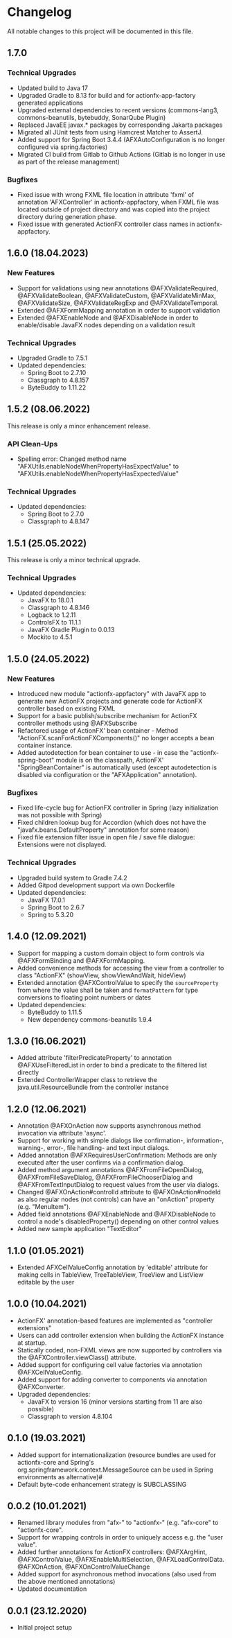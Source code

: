 # Changelog

All notable changes to this project will be documented in this file.

## 1.7.0

### Technical Upgrades

- Updated build to Java 17
- Upgraded Gradle to 8.13 for build and for actionfx-app-factory generated applications
- Upgraded external dependencies to recent versions (commons-lang3, commons-beanutils, bytebuddy, SonarQube Plugin)
- Replaced JavaEE javax.* packages by corresponding Jakarta packages
- Migrated all JUnit tests from using Hamcrest Matcher to AssertJ.
- Added support for Spring Boot 3.4.4 (AFXAutoConfiguration is no longer configured via spring.factories)
- Migrated CI build from Gitlab to Github Actions (Gitlab is no longer in use as part of the release management)

### Bugfixes

- Fixed issue with wrong FXML file location in attribute 'fxml' of annotation 'AFXController' in actionfx-appfactory,
  when FXML file was located outside of project directory and was copied into the project directory during generation
  phase.
- Fixed issue with generated ActionFX controller class names in actionfx-appfactory.

## 1.6.0 (18.04.2023)

### New Features

- Support for validations using new annotations @AFXValidateRequired, @AFXValidateBoolean, @AFXValidateCustom,
  @AFXValidateMinMax, @AFXValidateSize, @AFXValidateRegExp and @AFXValidateTemporal.
- Extended @AFXFormMapping annotation in order to support validation
- Extended @AFXEnableNode and @AFXDisableNode in order to enable/disable JavaFX nodes depending on a validation result

### Technical Upgrades

- Upgraded Gradle to 7.5.1
- Updated dependencies:
  * Spring Boot to 2.7.10
  * Classgraph to 4.8.157
  * ByteBuddy to 1.11.22

## 1.5.2 (08.06.2022)

This release is only a minor enhancement release.

### API Clean-Ups
- Spelling error: Changed method name "AFXUtils.enableNodeWhenPropertyHasExpectValue" to "AFXUtils.enableNodeWhenPropertyHasExpectedValue"

### Technical Upgrades
- Updated dependencies:
  * Spring Boot to 2.7.0
  * Classgraph to 4.8.147
  
## 1.5.1 (25.05.2022) 

This release is only a minor technical upgrade.

### Technical Upgrades
- Updated dependencies:
  * JavaFX to 18.0.1
  * Classgraph to 4.8.146
  * Logback to 1.2.11
  * ControlsFX to 11.1.1
  * JavaFX Gradle Plugin to 0.0.13
  * Mockito to 4.5.1

## 1.5.0 (24.05.2022)

### New Features
- Introduced new module "actionfx-appfactory" with JavaFX app to generate new ActionFX projects and generate code for ActionFX controller based on existing FXML
- Support for a basic publish/subscribe mechanism for ActionFX controller methods using @AFXSubscribe
- Refactored usage of ActionFX' bean container - Method "ActionFX.scanForActionFXComponents()" no longer accepts a bean container instance.
- Added autodetection for bean container to use - in case the "actionfx-spring-boot" module is on the classpath, ActionFX' "SpringBeanContainer" is automatically used (except autodetection is disabled via configuration or the "AFXApplication" annotation).

### Bugfixes 
- Fixed life-cycle bug for ActionFX controller in Spring (lazy initialization was not possible with Spring)
- Fixed children lookup bug for Accordion (which does not have the "javafx.beans.DefaultProperty" annotation for some reason)
- Fixed file extension filter issue in open file / save file dialogue: Extensions were not displayed.

### Technical Upgrades
- Upgraded build system to Gradle 7.4.2
- Added Gitpod development support via own Dockerfile
- Updated dependencies:
  * JavaFX 17.0.1
  * Spring Boot to 2.6.7
  * Spring to 5.3.20
 
## 1.4.0 (12.09.2021)
- Support for mapping a custom domain object to form controls via @AFXFormBinding and @AFXFormMapping.
- Added convenience methods for accessing the view from a controller to class "ActionFX" (showView, showViewAndWait, hideView)
- Extended annotation @AFXControlValue to specify the `sourceProperty` from where the value shall be taken and `formatPattern` for type conversions to floating point numbers or dates
- Updated dependencies:
  * ByteBuddy to 1.11.5
  * New dependency commons-beanutils 1.9.4
  
## 1.3.0 (16.06.2021)
- Added attribute 'filterPredicateProperty' to annotation @AFXUseFilteredList in order to bind a predicate to the filtered list directly
- Extended ControllerWrapper class to retrieve the java.util.ResourceBundle from the controller instance

## 1.2.0 (12.06.2021)
- Annotation @AFXOnAction now supports asynchronous method invocation via attribute 'async'.
- Support for working with simple dialogs like confirmation-, information-, warning-, error-, file handling- and text input dialogs.
- Added annotation @AFXRequiresUserConfirmation: Methods are only executed after the user confirms via a confirmation dialog.
- Added method argument annotations @AFXFromFileOpenDialog, @AFXFromFileSaveDialog, @AFXFromFileChooserDialog and @AFXFromTextInputDialog to request values from the user via dialogs.
- Changed @AFXOnAction#controlId attribute to @AFXOnAction#nodeId as also regular nodes (not controls) can have an "onAction" property (e.g. "MenuItem").
- Added field annotations @AFXEnableNode and @AFXDisableNode to control a node's disabledProperty() depending on other control values
- Added new sample application "TextEditor"

## 1.1.0 (01.05.2021)
- Extended AFXCellValueConfig annotation by 'editable' attribute for making cells in TableView, TreeTableView, TreeView and ListView editable by the user

## 1.0.0 (10.04.2021)
- ActionFX' annotation-based features are implemented as "controller extensions"
- Users can add controller extension when building the ActionFX instance at startup.
- Statically coded, non-FXML views are now supported by controllers via the @AFXController.viewClass() attribute.
- Added support for configuring cell value factories via annotation @AFXCellValueConfig.
- Added support for adding converter to components via annotation @AFXConverter.
- Upgraded dependencies:
  * JavaFX to version 16 (minor versions starting from 11 are also possible)
  * Classgraph to version 4.8.104
  
## 0.1.0 (19.03.2021)
- Added support for internationalization (resource bundles are used for actionfx-core and Spring's org.springframework.context.MessageSource can be used in Spring environments as alternative)#
- Default byte-code enhancement strategy is SUBCLASSING

## 0.0.2 (10.01.2021)
- Renamed library modules from "afx-" to "actionfx-" (e.g. "afx-core" to "actionfx-core".
- Support for wrapping controls in order to uniquely access e.g. the "user value".
- Added further annotations for ActionFX controllers: @AFXArgHint, @AFXControlValue, @AFXEnableMultiSelection, @AFXLoadControlData. @AFXOnAction, @AFXOnControlValueChange
- Added support for asynchronous method invocations (also used from the above mentioned annotations)
- Updated documentation

## 0.0.1 (23.12.2020)
- Initial project setup

